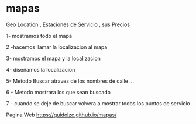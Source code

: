# mapas
Geo  Location , Estaciones de Servicio , sus Precios 

1- mostramos todo el mapa 

2 -hacemos llamar la localizacion al mapa 

3- mostramos el mapa y la localizacion 

4- diseñamos la localizacion 

5- Metodo Buscar atravez de los nombres de calle ... 

6 - Metodo mostrara los que sean buscado 

7 - cuando se deje de buscar volvera a mostrar todos los puntos de servicio 

Pagina Web 
https://guidolzc.github.io/mapas/
